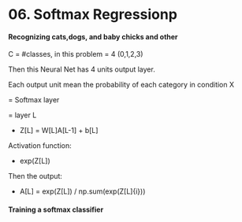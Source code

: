 # 06. Softmax Regressionp

#### Recognizing cats,dogs, and baby chicks and other

C = #classes, in this problem = 4 (0,1,2,3)

Then this Neural Net has 4 units output layer.

Each output unit mean the probability of each category in condition X

= Softmax layer

= layer L

- Z[L] = W[L]A[L-1] + b[L]

Activation function:  

- exp(Z[L])

Then the output:

- A[L] = exp(Z[L]) / np.sum(exp(Z[L]{i}))



#### Training a softmax classifier

 